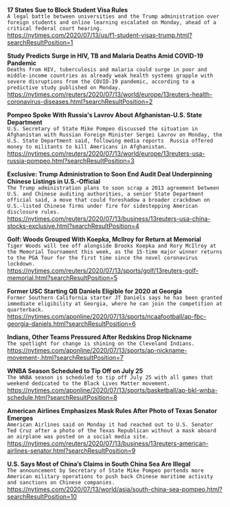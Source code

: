 **17 States Sue to Block Student Visa Rules**\
`A legal battle between universities and the Trump administration over foreign students and online learning escalated on Monday, ahead of a critical federal court hearing.`\
https://nytimes.com/2020/07/13/us/f1-student-visas-trump.html?searchResultPosition=1

**Study Predicts Surge in HIV, TB and Malaria Deaths Amid COVID-19 Pandemic**\
`Deaths from HIV, tuberculosis and malaria could surge in poor and middle-income countries as already weak health systems grapple with severe disruptions from the COVID-19 pandemic, according to a predictive study published on Monday.`\
https://nytimes.com/reuters/2020/07/13/world/europe/13reuters-health-coronavirus-diseases.html?searchResultPosition=2

**Pompeo Spoke With Russia's Lavrov About Afghanistan-U.S. State Department**\
`U.S. Secretary of State Mike Pompeo discussed the situation in Afghanistan with Russian Foreign Minister Sergei Lavrov on Monday, the U.S. State Department said, following media reports  Russia offered money to militants to kill Americans in Afghanistan.`\
https://nytimes.com/reuters/2020/07/13/world/europe/13reuters-usa-russia-pompeo.html?searchResultPosition=3

**Exclusive: Trump Administration to Soon End Audit Deal Underpinning Chinese Listings in U.S.-Official**\
`The Trump administration plans to soon scrap a 2013 agreement between U.S. and Chinese auditing authorities, a senior State Department official said, a move that could foreshadow a broader crackdown on U.S.-listed Chinese firms under fire for sidestepping American disclosure rules. `\
https://nytimes.com/reuters/2020/07/13/business/13reuters-usa-china-stocks-exclusive.html?searchResultPosition=4

**Golf: Woods Grouped With Koepka, McIlroy for Return at Memorial**\
`Tiger Woods will tee off alongside Brooks Koepka and Rory McIlroy at the Memorial Tournament this week, as the 15-time major winner returns to the PGA Tour for the first time since the novel coronavirus lockdown.`\
https://nytimes.com/reuters/2020/07/13/sports/golf/13reuters-golf-memorial.html?searchResultPosition=5

**Former USC Starting QB Daniels Eligible for 2020 at Georgia**\
`Former Southern California starter JT Daniels says he has been granted immediate eligibility at Georgia, where he can join the competition at quarterback.`\
https://nytimes.com/aponline/2020/07/13/sports/ncaafootball/ap-fbc-georgia-daniels.html?searchResultPosition=6

**Indians, Other Teams Pressured After Redskins Drop Nickname**\
`The spotlight for change is shining on the Cleveland Indians.`\
https://nytimes.com/aponline/2020/07/13/sports/ap-nickname-movement-.html?searchResultPosition=7

**WNBA Season Scheduled to Tip Off on July 25**\
`The WNBA season is scheduled to tip off July 25 with all games that weekend dedicated to the Black Lives Matter movement.`\
https://nytimes.com/aponline/2020/07/13/sports/basketball/ap-bkl-wnba-schedule.html?searchResultPosition=8

**American Airlines Emphasizes Mask Rules After Photo of Texas Senator Emerges**\
`American Airlines said on Monday it had reached out to U.S. Senator Ted Cruz after a photo of the Texas Republican without a mask aboard an airplane was posted on a social media site.`\
https://nytimes.com/reuters/2020/07/13/business/13reuters-american-airlines-senator.html?searchResultPosition=9

**U.S. Says Most of China’s Claims in South China Sea Are Illegal**\
`The announcement by Secretary of State Mike Pompeo portends more American military operations to push back Chinese maritime activity and sanctions on Chinese companies.`\
https://nytimes.com/2020/07/13/world/asia/south-china-sea-pompeo.html?searchResultPosition=10

